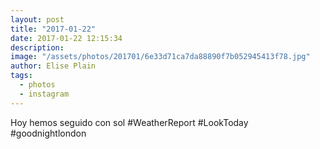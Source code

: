 ```yaml
---
layout: post
title: "2017-01-22"
date: 2017-01-22 12:15:34
description: 
image: "/assets/photos/201701/6e33d71ca7da88890f7b052945413f78.jpg"
author: Elise Plain
tags: 
  - photos
  - instagram
---
```


Hoy hemos seguido con sol #WeatherReport #LookToday #goodnightlondon
<p></p>
